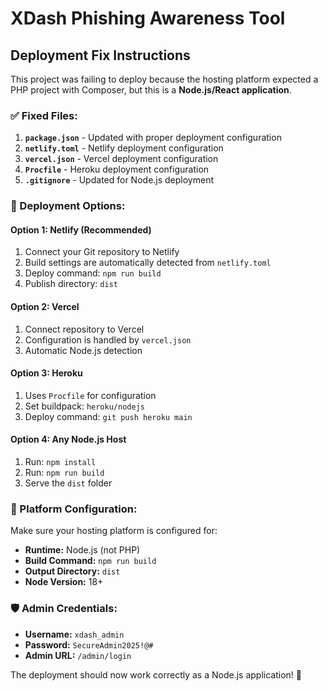 # XDash Phishing Awareness Tool

## Deployment Fix Instructions

This project was failing to deploy because the hosting platform expected a PHP project with Composer, but this is a **Node.js/React application**.

### ✅ Fixed Files:

1. **`package.json`** - Updated with proper deployment configuration
2. **`netlify.toml`** - Netlify deployment configuration  
3. **`vercel.json`** - Vercel deployment configuration
4. **`Procfile`** - Heroku deployment configuration
5. **`.gitignore`** - Updated for Node.js deployment

### 🚀 Deployment Options:

#### **Option 1: Netlify (Recommended)**
1. Connect your Git repository to Netlify
2. Build settings are automatically detected from `netlify.toml`
3. Deploy command: `npm run build`
4. Publish directory: `dist`

#### **Option 2: Vercel**
1. Connect repository to Vercel
2. Configuration is handled by `vercel.json`
3. Automatic Node.js detection

#### **Option 3: Heroku**
1. Uses `Procfile` for configuration
2. Set buildpack: `heroku/nodejs`
3. Deploy command: `git push heroku main`

#### **Option 4: Any Node.js Host**
1. Run: `npm install`
2. Run: `npm run build`
3. Serve the `dist` folder

### 🔧 Platform Configuration:

Make sure your hosting platform is configured for:
- **Runtime:** Node.js (not PHP)
- **Build Command:** `npm run build`
- **Output Directory:** `dist`
- **Node Version:** 18+

### 🛡️ Admin Credentials:
- **Username:** `xdash_admin`
- **Password:** `SecureAdmin2025!@#`
- **Admin URL:** `/admin/login`

The deployment should now work correctly as a Node.js application! 🎯
